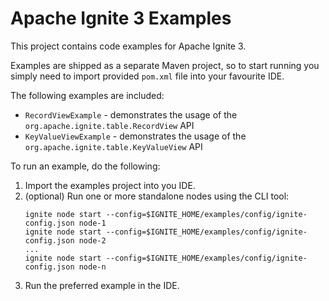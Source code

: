 # Apache Ignite 3 Examples

This project contains code examples for Apache Ignite 3.

Examples are shipped as a separate Maven project, so to start running you simply need
to import provided `pom.xml` file into your favourite IDE.

The following examples are included:
* `RecordViewExample` - demonstrates the usage of the `org.apache.ignite.table.RecordView` API
* `KeyValueViewExample` - demonstrates the usage of the `org.apache.ignite.table.KeyValueView` API

To run an example, do the following:
1. Import the examples project into you IDE.
2. (optional) Run one or more standalone nodes using the CLI tool:
   ```
   ignite node start --config=$IGNITE_HOME/examples/config/ignite-config.json node-1
   ignite node start --config=$IGNITE_HOME/examples/config/ignite-config.json node-2
   ...
   ignite node start --config=$IGNITE_HOME/examples/config/ignite-config.json node-n
   ```
3. Run the preferred example in the IDE.
